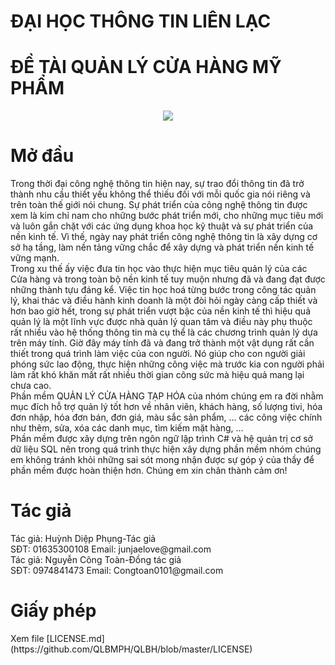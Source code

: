 <html>
<head>
	<meta charset="utf-8">
</head>
<body>	
  <h1>ĐẠI HỌC THÔNG TIN LIÊN LẠC</h1>
  <h1>ĐỀ TÀI QUẢN LÝ CỬA HÀNG MỸ PHẨM</h1>
  <p><center><img src="https://uphinhnhanh.com/images/2017/07/15/Untitled-1415db.jpg"></center></p>
  <h1>Mở đầu</h1>
	<p>Trong thời đại công nghệ thông tin hiện nay, sự trao đổi thông tin đã trở thành nhu cầu thiết yếu không thể thiếu đối với mỗi quốc gia nói riêng và trên toàn thế giới nói chung. Sự phát triển của công nghệ thông tin được xem là kim chỉ nam cho những bước phát triển mới, cho những mục tiêu mới và luôn gắn chặt với các ứng dụng khoa học kỹ thuật và sự phát triển của nền kinh tế. Vì thế, ngày nay phát triển công nghệ thông tin là xây dựng cơ sở hạ tầng, làm nền tảng vững chắc để xây dựng và phát triển nền kinh tế vững mạnh.<br> 
 	 Trong xu thế ấy việc đưa tin học vào thực hiện mục tiêu quản lý của các Cửa hàng và trong toàn bộ nền kinh tế tuy muộn nhưng đã và đang đạt được những thành tựu đáng kể. Việc tin học hoá từng bước trong công tác quản lý, khai thác và điều hành kinh doanh là một đòi hỏi ngày càng cấp thiết và hơn bao giờ hết, trong sự phát triển vượt bậc của nền kinh tế thì hiệu quả quản lý là một lĩnh vực được nhà quản lý quan tâm và điều này phụ thuộc rất nhiều vào hệ thống thông tin mà cụ thể là các chương trình quản lý dựa trên máy tính. Giờ đây máy tính đã và đang trở thành một vật dụng rất cần thiết trong quá trình làm việc của con người. Nó giúp cho con người giải phóng sức lao động, thực hiện những công việc mà trước kia con người phải làm rất khó khăn mất rất nhiều thời gian công sức mà hiệu quả mang lại chưa cao.<br>
 	 Phần mềm QUẢN LÝ CỬA HÀNG TẠP HÓA  của nhóm chúng em ra đời nhằm mục đích hỗ trợ quản lý tốt hơn về nhân viên, khách hàng, số lượng tivi, hóa đơn nhập, hóa đơn bán, đơn giá, màu sắc sản phẩm, … các công việc chính như thêm, sửa, xóa các danh mục, tìm kiếm mặt hàng, …<br>
  	Phần mềm được xây dựng trên ngôn ngữ lập trình C# và hệ quản trị cơ sở dữ liệu SQL nên trong quá trình thực hiện xây dựng phần mềm nhóm chúng em không tránh khỏi những sai sót mong nhận được sự góp ý của thầy để phần mềm được hoàn thiện hơn. Chúng em xin chân thành cảm ơn!<br>
<!--  -->
 <h1>Tác giả</h1>
 <p>Tác giả: Huỳnh Diệp Phụng-Tác giả <br>
SĐT: 01635300108 Email: junjaelove@gmail.com <br>
Tác giả: Nguyễn Công Toàn-Đồng tác giả<br>
SĐT: 0974841473 Email: Congtoan0101@gmail.com <br>
</p>
<h1>Giấy phép</h1>
<p>Xem file [LICENSE.md](https://github.com/QLBMPH/QLBH/blob/master/LICENSE)</p>

  </body>
</html>

  
